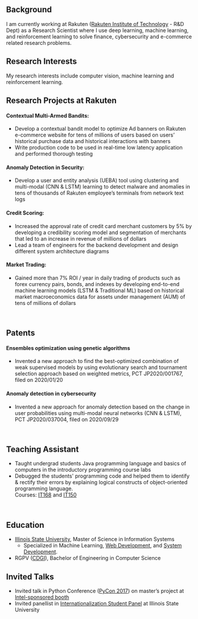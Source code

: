 ## Background
I am currently working at Rakuten ([Rakuten Institute of Technology](https://rit.rakuten.co.jp/)  - R&D Dept) as a Research Scientist where I use deep learning, machine learning, and reinforcement learning to solve finance, cybersecurity and e-commerce related research problems.
<br />

## Research Interests
My research interests include computer vision, machine learning and reinforcement learning.
<br />

## Research Projects at Rakuten
#### Contextual Multi-Armed Bandits:
- Develop a contextual bandit model to optimize Ad banners on Rakuten e-commerce website for tens of millions of users based on users’ historical purchase data and historical interactions with banners
- Write production code to be used in real-time low latency application and performed thorough testing

#### Anomaly Detection in Security:
- Develop a user and entity analysis (UEBA) tool using clustering and multi-modal (CNN & LSTM) learning to detect malware and anomalies in tens of thousands of Rakuten employee’s terminals from network text logs

#### Credit Scoring:
- Increased the approval rate of credit card merchant customers by 5% by developing a credibility scoring model and segmentation of merchants that led to an increase in revenue of millions of dollars
- Lead a team of engineers for the backend development and design different system architecture diagrams

#### Market Trading:
- Gained more than 7% ROI / year in daily trading of products such as forex currency pairs, bonds, and indexes by developing end-to-end machine learning models (LSTM & Traditional ML) based on historical market macroeconomics data for assets under management (AUM) of tens of millions of dollars
<br />

## Patents
#### Ensembles optimization using genetic algorithms
- Invented a new approach to find the best-optimized combination of weak supervised models by using evolutionary search and tournament selection approach based on weighted metrics, PCT JP2020/001767, filed on 2020/01/20

#### Anomaly detection in cybersecurity
- Invented a new approach for anomaly detection based on the change in user probabilities using multi-modal neural networks (CNN & LSTM), PCT JP2020/037004, filed on 2020/09/29
<br />

## Teaching Assistant
- Taught undergrad students Java programming language and basics of computers in the introductory programming course labs
- Debugged the students' programming code and helped them to identify & rectify their errors by explaining logical constructs of object-oriented programming language.  
Courses: [IT168](https://coursefinder.illinoisstate.edu/it/168/) and [IT150](https://coursefinder.illinoisstate.edu/it/150/)
<br />

## Education
- [Illinois State University](https://illinoisstate.edu/), Master of Science in Information Systems
	- Specialized in Machine Learning, [Web Development](https://illinoisstate.edu/academics/internet-application-development-certificate/), and [System Development](https://illinoisstate.edu/academics/systems-analyst-certificate/).
- RGPV ([CDGI](https://cdgi.edu.in/cdgi.php)), Bachelor of Engineering in Computer Science

## Invited Talks
- Invited talk in Python Conference ([PyCon 2017](https://pycon-archive.python.org/2017/)) on master’s project at [Intel-sponsored booth](https://www.facebook.com/IntelDeveloperZone/videos/10154597090152338)
- Invited panellist in [Internationalization Student Panel](https://events.illinoisstate.edu/event/internationalization-of-isu-students-forum/) at Illinois State University

